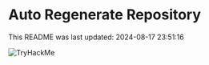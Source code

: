 # Auto Regenerate Repository

This README was last updated: 2024-08-17 23:51:16

 ![TryHackMe](https://tryhackme.com/badge/533634)